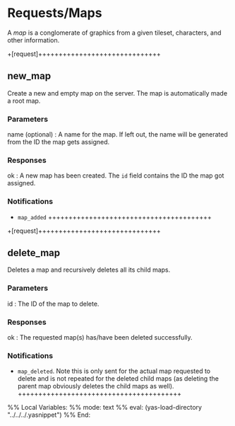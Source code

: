 Requests/Maps
=============

A _map_ is a conglomerate of graphics from a given tileset,
characters, and other information.

+[request]++++++++++++++++++++++++++++++
## new_map

Create a new and empty map on the server. The map is automatically
made a root map.

### Parameters

name (optional)
: A name for the map. If left out, the name will be generated from the
ID the map gets assigned.

### Responses

ok
: A new map has been created. The `id` field contains the ID the map
  got assigned.

### Notifications

* `map_added`
++++++++++++++++++++++++++++++++++++++++

+[request]++++++++++++++++++++++++++++++
## delete_map

Deletes a map and recursively deletes all its child maps.

### Parameters

id
: The ID of the map to delete.

### Responses

ok
: The requested map(s) has/have been deleted successfully.

### Notifications
* `map_deleted`. Note this is only sent for the actual map requested
  to delete and is not repeated for the deleted child maps (as
  deleting the parent map obviously deletes the child maps as well).
++++++++++++++++++++++++++++++++++++++++

%% Local Variables:
%% mode: text
%% eval: (yas-load-directory "../../../.yasnippet")
%% End:

